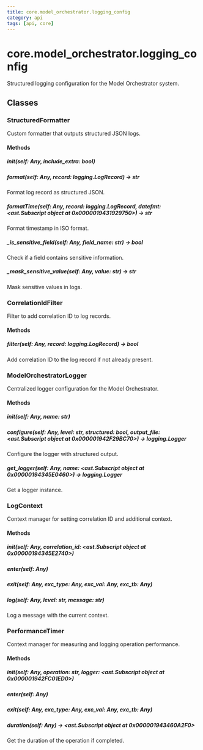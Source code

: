 ```yaml
---
title: core.model_orchestrator.logging_config
category: api
tags: [api, core]
---
```


# core.model_orchestrator.logging_config

Structured logging configuration for the Model Orchestrator system.

## Classes

### StructuredFormatter

Custom formatter that outputs structured JSON logs.

#### Methods

##### __init__(self: Any, include_extra: bool)



##### format(self: Any, record: logging.LogRecord) -> str

Format log record as structured JSON.

##### formatTime(self: Any, record: logging.LogRecord, datefmt: <ast.Subscript object at 0x0000019431929750>) -> str

Format timestamp in ISO format.

##### _is_sensitive_field(self: Any, field_name: str) -> bool

Check if a field contains sensitive information.

##### _mask_sensitive_value(self: Any, value: str) -> str

Mask sensitive values in logs.

### CorrelationIdFilter

Filter to add correlation ID to log records.

#### Methods

##### filter(self: Any, record: logging.LogRecord) -> bool

Add correlation ID to the log record if not already present.

### ModelOrchestratorLogger

Centralized logger configuration for the Model Orchestrator.

#### Methods

##### __init__(self: Any, name: str)



##### configure(self: Any, level: str, structured: bool, output_file: <ast.Subscript object at 0x000001942F29BC70>) -> logging.Logger

Configure the logger with structured output.

##### get_logger(self: Any, name: <ast.Subscript object at 0x00000194345E0460>) -> logging.Logger

Get a logger instance.

### LogContext

Context manager for setting correlation ID and additional context.

#### Methods

##### __init__(self: Any, correlation_id: <ast.Subscript object at 0x00000194345E2740>)



##### __enter__(self: Any)



##### __exit__(self: Any, exc_type: Any, exc_val: Any, exc_tb: Any)



##### log(self: Any, level: str, message: str)

Log a message with the current context.

### PerformanceTimer

Context manager for measuring and logging operation performance.

#### Methods

##### __init__(self: Any, operation: str, logger: <ast.Subscript object at 0x000001942FC01ED0>)



##### __enter__(self: Any)



##### __exit__(self: Any, exc_type: Any, exc_val: Any, exc_tb: Any)



##### duration(self: Any) -> <ast.Subscript object at 0x000001943460A2F0>

Get the duration of the operation if completed.

